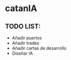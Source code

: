 # catanIA

## TODO LIST:
- Añadir puertos
- Añadir trades
- Añadir cartas de desarrollo
- Diseñar IA 
